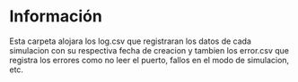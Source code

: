 # Información

Esta carpeta alojara los log.csv que registraran los datos de cada simulacion con su respectiva fecha de creacion y tambien los error.csv que registra los errores como no leer el puerto, fallos en el modo de simulacion, etc.
